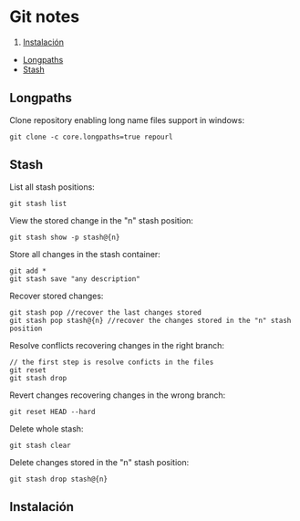 # Git notes

1. [Instalación](#instalacion)

* [Longpaths](#longpaths)
* [Stash](#stash)

<a name="longpaths"></a>
## Longpaths
Clone repository enabling long name files support in windows:

```
git clone -c core.longpaths=true repourl
```

<a name="stash"></a>
## Stash
List all stash positions:

```
git stash list
```

View the stored change in the "n" stash position:

```
git stash show -p stash@{n}
```

Store all changes in the stash container:

```
git add *
git stash save "any description"
```

Recover stored changes:

```
git stash pop //recover the last changes stored
git stash pop stash@{n} //recover the changes stored in the "n" stash position 
```

Resolve conflicts recovering changes in the right branch:

```
// the first step is resolve conficts in the files
git reset
git stash drop
```

Revert changes recovering changes in the wrong branch:

```
git reset HEAD --hard
```

Delete whole stash:

```
git stash clear
```

Delete changes stored in the "n" stash position:

```
git stash drop stash@{n}
```

## Instalación <a name="instalacion"></a>